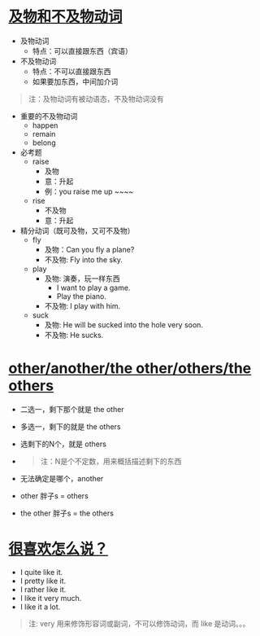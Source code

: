 # [及物和不及物动词](https://www.bilibili.com/video/av4413922)

- 及物动词
  - 特点：可以直接跟东西（宾语）
- 不及物动词
  - 特点：不可以直接跟东西
  - 如果要加东西，中间加介词
> 注：及物动词有被动语态，不及物动词没有

- 重要的不及物动词
  - happen
  - remain
  - belong
- 必考题
  - raise
    - 及物
    - 意：升起
    - 例：you raise me up ~~~~
  - rise
    - 不及物
    - 意：升起
- 精分动词（既可及物，又可不及物）
  - fly
    - 及物：Can you fly a plane?
    - 不及物: Fly into the sky.
  - play
    - 及物: 演奏，玩一样东西
      - I want to play a game.
      - Play the piano.
    - 不及物: I play with him.
  - suck
    - 及物: He will be sucked into the hole very soon.
    - 不及物: He sucks. 

# [other/another/the other/others/the others](https://www.bilibili.com/video/av4504219)

- 二选一，剩下那个就是 the other
- 多选一，剩下的就是 the others
- 选剩下的N个，就是 others
- > 注：N是个不定数，用来概括描述剩下的东西

- 无法确定是哪个，another

- other 胖子s = others
- the other 胖子s = the others 



# [很喜欢怎么说？](https://www.bilibili.com/video/av6759746)

- I quite like it.
- I pretty like it.
- I rather like it.
- I like it very much.
- I like it a lot.

> 注: very 用来修饰形容词或副词，不可以修饰动词，而 like 是动词。。。